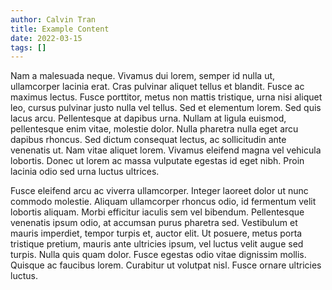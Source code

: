 ```yaml
---
author: Calvin Tran
title: Example Content
date: 2022-03-15
tags: []
---
```


Nam a malesuada neque. Vivamus dui lorem, semper id nulla ut, ullamcorper lacinia erat. Cras pulvinar aliquet tellus et blandit. Fusce ac maximus lectus. Fusce porttitor, metus non mattis tristique, urna nisi aliquet leo, cursus pulvinar justo nulla vel tellus. Sed et elementum lorem. Sed quis lacus arcu. Pellentesque at dapibus urna. Nullam at ligula euismod, pellentesque enim vitae, molestie dolor. Nulla pharetra nulla eget arcu dapibus rhoncus. Sed dictum consequat lectus, ac sollicitudin ante venenatis ut. Nam vitae aliquet lorem. Vivamus eleifend magna vel vehicula lobortis. Donec ut lorem ac massa vulputate egestas id eget nibh. Proin lacinia odio sed urna luctus ultrices.

Fusce eleifend arcu ac viverra ullamcorper. Integer laoreet dolor ut nunc commodo molestie. Aliquam ullamcorper rhoncus odio, id fermentum velit lobortis aliquam. Morbi efficitur iaculis sem vel bibendum. Pellentesque venenatis ipsum odio, at accumsan purus pharetra sed. Vestibulum et mauris imperdiet, tempor turpis et, auctor elit. Ut posuere, metus porta tristique pretium, mauris ante ultricies ipsum, vel luctus velit augue sed turpis. Nulla quis quam dolor. Fusce egestas odio vitae dignissim mollis. Quisque ac faucibus lorem. Curabitur ut volutpat nisl. Fusce ornare ultricies luctus.
